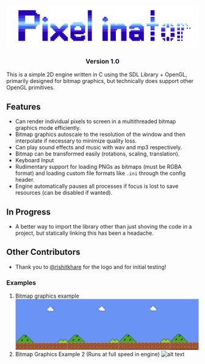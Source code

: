 <p align="center">
  <img src="imgs/Pixelinator_logo.png"/>
</p>

<h3 align="center">
Version 1.0
</h3>

This is a simple 2D engine written in C using the SDL Library + OpenGL, primarily designed for bitmap graphics,
but technically does support other OpenGL primitives.
## Features
- Can render individual pixels to screen in a multithreaded bitmap graphics mode efficiently.
- Bitmap graphics autoscale to the resolution of the window and then interpolate if necessary to minimize quality loss.
- Can play sound effects and music with wav and mp3 respectively.
- Bitmap can be transformed easily (rotations, scaling, translation).
- Keyboard Input
- Rudimentary support for loading PNGs as bitmaps (must be RGBA format) and loading custom file
  formats like ``.ini`` through the config header.
- Engine automatically pauses all processes if focus is lost to save resources (can be disabled if wanted).

## In Progress
- A better way to import the library other than just shoving the code in a project, but statically linking this has been a headache.

## Other Contributors
- Thank you to [@rishitkhare](https://github.com/rishitkhare) for the logo and for initial testing!

### Examples
1. Bitmap graphics example
![alt text](imgs/bitmapexample1.png?raw=true)
2. Bitmap Graphics Example 2 (Runs at full speed in engine)
![alt text](imgs/demo2.gif?raw=true)

